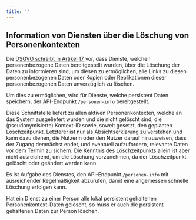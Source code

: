 ```yaml
---
title: ''
---
```


## Information von Diensten über die Löschung von Personenkontexten

Die [DSGVO schreibt in Artikel 17][2] vor, dass Dienste, welchen personenbezogene Daten bereitgestellt
wurden, über die Löschung der Daten zu informieren sind, um diesen zu ermöglichen, alle Links
zu diesen personenbezogenen Daten oder Kopien oder Replikationen dieser personenbezogenen Daten
unverzüglich zu löschen.

[2]: https://eur-lex.europa.eu/legal-content/DE/TXT/HTML/?uri=CELEX:32016R0679#d1e2621-1-1

Um dies zu ermöglichen, wird für Dienste, welche persistent Daten speichern, der API-Endpunkt `/personen-info`
bereitgestellt.

Diese Schnittstelle liefert zu allen aktiven Personenkontexten, welche an das System ausgeliefert
wurden und die nicht gelöscht sind, die (pseudonymisierte) Kontext-ID sowie, soweit gesetzt,
den geplanten Löschzeitpunkt. Letzterer ist nur als Absichtserklärung zu verstehen und kann dazu dienen,
die Nutzerin oder den Nutzer darauf hinzuweisen, dass der Zugang demnächst endet, und eventuell aufzufordern,
relevante Daten vor dem Termin zu sichern. Die Kenntnis des Löschzeitpunkts allein ist aber nicht ausreichend,
um die Löschung vorzunehmen, da der Löschzeitpunkt gelöscht oder geändert werden kann.

Es ist Aufgabe des Dienstes, den API-Endpunkt `/personen-info` mit ausreichender Regelmäßigkeit abzurufen,
damit eine angemessen schnelle Löschung erfolgen kann.

Hat ein Dienst zu einer Person alle lokal persistent gehaltenen Personenkontext-Daten gelöscht,
so muss er auch die persistent gehaltenen Daten zur Person löschen.
